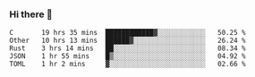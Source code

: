 ### Hi there 👋

<!--
**WShiBin/WShiBin** is a ✨ _special_ ✨ repository because its `README.md` (this file) appears on your GitHub profile.

Here are some ideas to get you started:

- 🔭 I’m currently working on ...
- 🌱 I’m currently learning ...
- 👯 I’m looking to collaborate on ...
- 🤔 I’m looking for help with ...
- 💬 Ask me about ...
- 📫 How to reach me: ...
- 😄 Pronouns: ...
- ⚡ Fun fact: ...
-->

<!--START_SECTION:waka-->
```text
C       19 hrs 35 mins  ████████████▓░░░░░░░░░░░░   50.25 % 
Other   10 hrs 13 mins  ██████▓░░░░░░░░░░░░░░░░░░   26.24 % 
Rust    3 hrs 14 mins   ██░░░░░░░░░░░░░░░░░░░░░░░   08.34 % 
JSON    1 hr 55 mins    █▒░░░░░░░░░░░░░░░░░░░░░░░   04.92 % 
TOML    1 hr 2 mins     ▓░░░░░░░░░░░░░░░░░░░░░░░░   02.66 % 
```
<!--END_SECTION:waka-->
